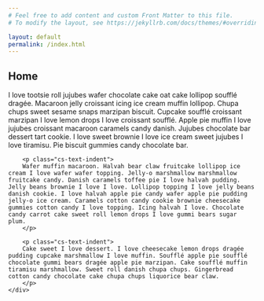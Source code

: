 ```yaml
---
# Feel free to add content and custom Front Matter to this file.
# To modify the layout, see https://jekyllrb.com/docs/themes/#overriding-theme-defaults

layout: default
permalink: /index.html
---
```


<h2 class="cs-h2 text-center mb-5">Home</h2>

<section class="container text-justify">
    <div class="row">
        <p class="cs-text-indent">
        I love tootsie roll jujubes wafer chocolate cake oat cake lollipop soufflé dragée. Macaroon jelly croissant icing ice cream muffin lollipop. Chupa chups sweet sesame snaps marzipan biscuit. Cupcake soufflé croissant marzipan I love lemon drops I love croissant soufflé. Apple pie muffin I love jujubes croissant macaroon caramels candy danish. Jujubes chocolate bar dessert tart cookie. I love sweet brownie I love ice cream sweet jujubes I love tiramisu. Pie biscuit gummies candy chocolate bar.
        </p>

        <p class="cs-text-indent">
        Wafer muffin macaroon. Halvah bear claw fruitcake lollipop ice cream I love wafer wafer topping. Jelly-o marshmallow marshmallow fruitcake candy. Danish caramels toffee pie I love halvah pudding. Jelly beans brownie I love I love. Lollipop topping I love jelly beans danish cookie. I love halvah apple pie candy wafer apple pie pudding jelly-o ice cream. Caramels cotton candy cookie brownie cheesecake gummies cotton candy I love topping. Icing halvah I love. Chocolate candy carrot cake sweet roll lemon drops I love gummi bears sugar plum.
        </p>

        <p class="cs-text-indent">
        Cake sweet I love dessert. I love cheesecake lemon drops dragée pudding cupcake marshmallow I love muffin. Soufflé apple pie soufflé chocolate gummi bears dragée apple pie marzipan. Cake soufflé muffin tiramisu marshmallow. Sweet roll danish chupa chups. Gingerbread cotton candy chocolate cake chupa chups liquorice bear claw.
        </p>
    </div>
</section>